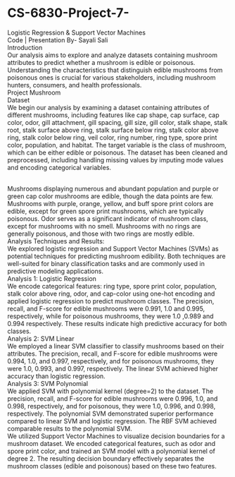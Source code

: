 # CS-6830-Project-7-
Logistic Regression & Support Vector Machines \
Code | Presentation						           By- Sayali Sali \
Introduction \
Our analysis aims to explore and analyze datasets containing mushroom attributes to predict whether a mushroom is edible or poisonous. Understanding the characteristics that distinguish edible mushrooms from poisonous ones is crucial for various stakeholders, including mushroom hunters, consumers, and health professionals.
\
Project Mushroom \
Dataset \
We begin our analysis by examining a dataset containing attributes of different mushrooms, including features like cap shape, cap surface, cap color, odor, gill attachment, gill spacing, gill size, gill color, stalk shape, stalk root, stalk surface above ring, stalk surface below ring, stalk color above ring, stalk color below ring, veil color, ring number, ring type, spore print color, population, and habitat. The target variable is the class of mushroom, which can be either edible or poisonous. The dataset has been cleaned and preprocessed, including handling missing values by imputing mode values and encoding categorical variables.

 \
Mushrooms displaying numerous and abundant population and purple or green cap color mushrooms are edible, though the data points are few. Mushrooms with purple, orange, yellow, and buff spore print colors are edible, except for green spore print mushrooms, which are typically poisonous. Odor serves as a significant indicator of mushroom class, except for mushrooms with no smell. Mushrooms with no rings are generally poisonous, and those with two rings are mostly edible. 
\
Analysis Techniques and Results: \
We explored logistic regression and Support Vector Machines (SVMs) as potential techniques for predicting mushroom edibility. Both techniques are well-suited for binary classification tasks and are commonly used in predictive modeling applications.
\
Analysis 1: Logistic Regression \
We encode categorical features: ring type, spore print color, population, stalk color above ring, odor, and cap-color using one-hot encoding and applied logistic regression to predict mushroom classes. The precision, recall, and F-score for edible mushrooms were 0.991, 1.0 and 0.995, respectively, while for poisonous mushrooms, they were 1.0 ,0.989 and 0.994 respectively. These results indicate high predictive accuracy for both classes.
\
Analysis 2: SVM Linear \
We employed a linear SVM classifier to classify mushrooms based on their attributes. The precision, recall, and F-score for edible mushrooms were 0.994, 1.0, and 0.997, respectively, and for poisonous mushrooms, they were 1.0, 0.993, and 0.997, respectively. The linear SVM achieved higher accuracy than logistic regression.
\
Analysis 3: SVM Polynomial \
We applied SVM with polynomial kernel (degree=2) to the dataset. The precision, recall, and F-score for edible mushrooms were 0.996, 1.0, and 0.998, respectively, and for poisonous, they were 1.0, 0.996, and 0.998, respectively. The polynomial SVM demonstrated superior performance compared to linear SVM and logistic regression. The RBF SVM achieved comparable results to the polynomial SVM.
\
We utilized Support Vector Machines to visualize decision boundaries for a mushroom dataset. We encoded categorical features, such as odor and spore print color, and trained an SVM model with a polynomial kernel of degree 2. The resulting decision boundary effectively separates the mushroom classes (edible and poisonous) based on these two features.





